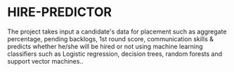 # HIRE-PREDICTOR
The project takes input a candidate's data for placement such as aggregate percentage, pending backlogs, 1st round score, communication skills & predicts whether he/she will be hired or not using machine learning classifiers such as Logistic regression, decision trees, random forests and support vector machines..
